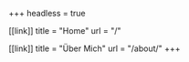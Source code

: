 +++
headless = true

[[link]]
title = "Home"
url = "/"

[[link]]
title = "Über Mich"
url = "/about/"
+++
